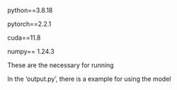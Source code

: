 python==3.8.18

pytorch==2.2.1

cuda==11.8	

numpy==	1.24.3

These are the necessary for running

In the ‘output.py’, there is a example for using the model

